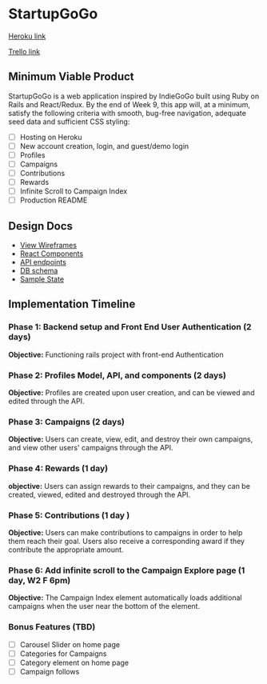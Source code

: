 # StartupGoGo

[Heroku link][heroku]

[Trello link][trello]

[heroku]: https://startupgogo.herokuapp.com/
[trello]: https://trello.com/b/24JnZV4e/startupgogo

## Minimum Viable Product

StartupGoGo is a web application inspired by IndieGoGo built using Ruby on Rails and React/Redux. By the end of Week 9, this app will, at a minimum, satisfy the
following criteria with smooth, bug-free navigation, adequate seed data and
sufficient CSS styling:

- [ ] Hosting on Heroku
- [ ] New account creation, login, and guest/demo login
- [ ] Profiles
- [ ] Campaigns
- [ ] Contributions
- [ ] Rewards
- [ ] Infinite Scroll to Campaign Index
- [ ] Production README

## Design Docs
* [View Wireframes][wireframes]
* [React Components][components]
* [API endpoints][api-endpoints]
* [DB schema][schema]
* [Sample State][sample-state]

[wireframes]: docs/wireframes
[components]: docs/component-hierarchy.md
[sample-state]: docs/sample-state.md
[api-endpoints]: docs/api-endpoints.md
[schema]: docs/schema.md

## Implementation Timeline

### Phase 1: Backend setup and Front End User Authentication (2 days)

**Objective:** Functioning rails project with front-end Authentication

### Phase 2: Profiles Model, API, and components (2 days)

**Objective:** Profiles are created upon user creation, and can be viewed and edited through the API.

### Phase 3: Campaigns (2 days)

**Objective:** Users can create, view, edit, and destroy their own campaigns, and view other users' campaigns through the API.

### Phase 4: Rewards (1 day)

**objective:** Users can assign rewards to their campaigns, and they can be created, viewed, edited and destroyed through the API.

### Phase 5: Contributions (1 day )

**Objective:** Users can make contributions to campaigns in order to help them reach their goal. Users also receive a corresponding award if they contribute the appropriate amount.

### Phase 6: Add infinite scroll to the Campaign Explore page (1 day, W2 F 6pm)

**Objective:** The Campaign Index element automatically loads additional campaigns when the user near the bottom of the element.

### Bonus Features (TBD)
- [ ] Carousel Slider on home page
- [ ] Categories for Campaigns
- [ ] Category element on home page
- [ ] Campaign follows
